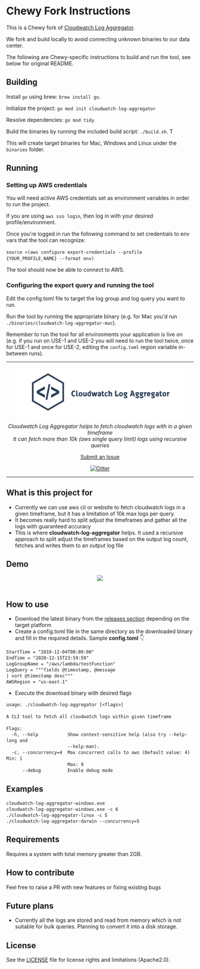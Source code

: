 # Chewy Fork Instructions

This is a Chewy fork of [Cloudwatch Log Aggregator](https://github.com/hemachandsai/cloudwatch-log-aggregator).

We fork and build locally to avoid connecting unknown binaries to our data center.

The following are Chewy-specific instructions to build and run the tool, see below for original README.

## Building

Install `go` using brew: `brew install go`.

Initialize the project: `go mod init cloudwatch-log-aggregator`

Resolve dependencies: `go mod tidy`

Build the binaries by running the included build script: `./build.sh`. T

This will create target binaries for Mac, Windows and Linux under the `binaries` folder.

## Running

### Setting up AWS credentials

You will need active AWS credentials set as environment variables in order to run the project.

If you are using `aws sso login`, then log in with your desired profile/environment.

Once you're logged in run the following command to set credentials to env vars that the tool can recognize:

`source <(aws configure export-credentials --profile {YOUR_PROFILE_NAME} --format env)`

The tool should now be able to connect to AWS.

### Configuring the export query and running the tool

Edit the config.toml file to target the log group and log query you want to run.

Run the tool by running the appropriate binary (e.g. for Mac you'd run `./binaries/cloudwatch-log-aggregator-mac`).

Remember to run the tool for all environments your application is live on (e.g. if you run on USE-1 and USE-2
you will need to run the tool twice, once for USE-1 and once for USE-2, editing the `config.toml` region variable
in-between runs).

---

<div align="center">
  <img src="./assets/logo.png" align="center"></img>
  <p><i>Cloudwatch Log Aggregator helps to fetch cloudwatch logs with in a given timeframe</i>
  <br/>
  <i>It can fetch more than 10k (aws single query limit) logs using recursive queries</i>
  </p>

  [Submit an Issue](https://github.com/hemachandsai/cloudwatch-log-aggregator/issues/new)

  [![Gitter](https://badges.gitter.im/cloudwatch-log-aggregator/community.svg)](https://gitter.im/cloudwatch-log-aggregator/community?utm_source=badge&utm_medium=badge&utm_campaign=pr-badge)
</div>
<hr/>

## What is this project for
 - Currently we can use aws cli or website to fetch cloudwatch logs in a given timeframe, but it has a limitation of 10k max logs per query.
 - It becomes really hard to split adjust the timeframes and gather all the logs with guaranteed accuracy
 - This is where <b>cloudwatch-log-aggregator</b> helps. It used a recursive approach to split adjust the timeframes based on the output log count, fetches and writes them to an output log file
 
## Demo
<div align="center">
    <img src="./assets/cloudwatch-log-aggregator-demo.gif"/>
</div>
<br/>


## How to use
- Download the latest binary from the [releases section](https://github.com/hemachandsai/cloudwatch-log-aggregator/releases) depending on the target platform
- Create a config.toml file in the same directory as the downloaded binary and fill in the required details. Sample <b>config.toml</b> 👇
```
StartTime = "2019-12-04T00:00:00"
EndTime = "2020-12-15T23:59:59"
LogGroupName = "/aws/lambda/testFunction"
LogQuery = """fields @timestamp, @message
| sort @timestamp desc"""
AWSRegion = "us-east-1"
```
- Execute the download binary with desired flags
```
usage: ./cloudwatch-log-aggregator [<flags>]

A CLI tool to fetch all cloudwatch logs within given timeframe

Flags:
  -h, --help           Show context-sensitive help (also try --help-long and
                       --help-man).
  -c, --concurrency=4  Max concurrent calls to aws (Default value: 4) Min: 1
                       Max: 9
      --debug          Enable debug mode
```

## Examples
```
cloudwatch-log-aggregator-windows.exe
cloudwatch-log-aggregator-windows.exe -c 6
./cloudwatch-log-aggregator-linux -c 5
./cloudwatch-log-aggregator-darwin --concurrency=5
```
 
## Requirements 
Requires a system with total memory greater than 2GB.

## How to contribute
Feel free to raise a PR with new features or fixing existing bugs

## Future plans
- Currently all the logs are stored and read from memory which is not suitable for bulk queries. Planning to convert it into a disk storage.


## License
See the [LICENSE](LICENSE.md) file for license rights and limitations (Apache2.0).